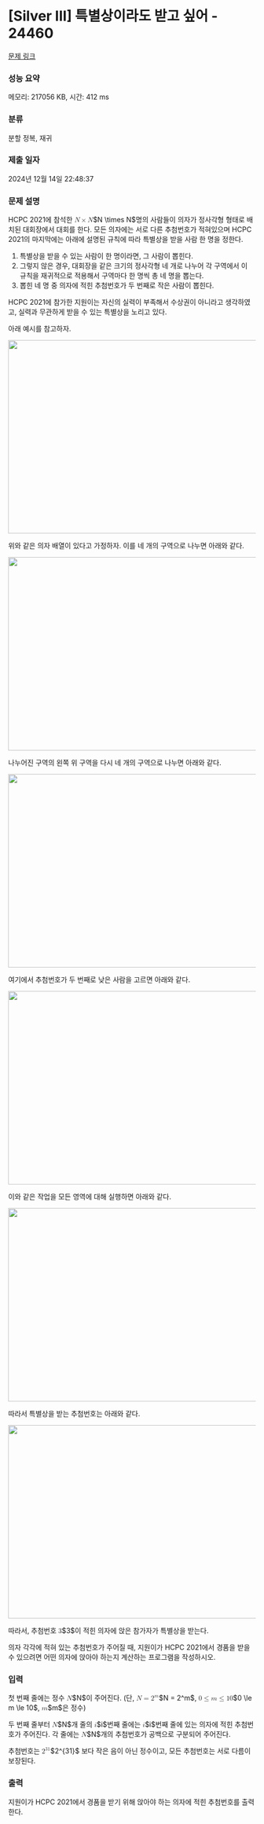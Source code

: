 # [Silver III] 특별상이라도 받고 싶어 - 24460 

[문제 링크](https://www.acmicpc.net/problem/24460) 

### 성능 요약

메모리: 217056 KB, 시간: 412 ms

### 분류

분할 정복, 재귀

### 제출 일자

2024년 12월 14일 22:48:37

### 문제 설명

<p style="user-select: auto !important;">HCPC 2021에 참석한 <mjx-container class="MathJax" jax="CHTML" style="font-size: 99.7%; position: relative; user-select: auto !important;"><mjx-math class="MJX-TEX" aria-hidden="true" style="user-select: auto !important;"><mjx-mi class="mjx-i" style="user-select: auto !important;"><mjx-c class="mjx-c1D441 TEX-I" style="user-select: auto !important;"></mjx-c></mjx-mi><mjx-mo class="mjx-n" space="3" style="user-select: auto !important;"><mjx-c class="mjx-cD7" style="user-select: auto !important;"></mjx-c></mjx-mo><mjx-mi class="mjx-i" space="3" style="user-select: auto !important;"><mjx-c class="mjx-c1D441 TEX-I" style="user-select: auto !important;"></mjx-c></mjx-mi></mjx-math><mjx-assistive-mml unselectable="on" display="inline" style="user-select: auto !important;"><math xmlns="http://www.w3.org/1998/Math/MathML" style="user-select: auto !important;"><mi style="user-select: auto !important;">N</mi><mo style="user-select: auto !important;">×</mo><mi style="user-select: auto !important;">N</mi></math></mjx-assistive-mml><span aria-hidden="true" class="no-mathjax mjx-copytext" style="user-select: auto !important;">$N \times N$</span></mjx-container>명의 사람들이 의자가 정사각형 형태로 배치된 대회장에서 대회를 한다. 모든 의자에는 서로 다른 추첨번호가 적혀있으며 HCPC 2021의 마지막에는 아래에 설명된 규칙에 따라 특별상을 받을 사람 한 명을 정한다.</p>

<ol style="user-select: auto !important;">
	<li style="user-select: auto !important;">특별상을 받을 수 있는 사람이 한 명이라면, 그 사람이 뽑힌다.</li>
	<li style="user-select: auto !important;">그렇지 않은 경우, 대회장을 같은 크기의 정사각형 네 개로 나누어 각 구역에서 이 규칙을 재귀적으로 적용해서 구역마다 한 명씩 총 네 명을 뽑는다.</li>
	<li style="user-select: auto !important;">뽑힌 네 명 중 의자에 적힌 추첨번호가 두 번째로 작은 사람이 뽑힌다.</li>
</ol>

<p style="user-select: auto !important;">HCPC 2021에 참가한 지원이는 자신의 실력이 부족해서 수상권이 아니라고 생각하였고, 실력과 무관하게 받을 수 있는 특별상을 노리고 있다.</p>

<p style="user-select: auto !important;">아래 예시를 참고하자.</p>

<p style="text-align: center; user-select: auto !important;"><img alt="" src="https://upload.acmicpc.net/4ac072f3-4143-4ea0-b6b8-bcf5eee3d847/-/preview/" style="height: 394px; width: 700px; user-select: auto !important;"></p>

<p style="user-select: auto !important;">위와 같은 의자 배열이 있다고 가정하자. 이를 네 개의 구역으로 나누면 아래와 같다.</p>

<p style="text-align: center; user-select: auto !important;"><img alt="" src="https://upload.acmicpc.net/a97397ab-f9de-49d9-b528-097bfee40e9b/-/preview/" style="height: 394px; width: 700px; user-select: auto !important;"></p>

<p style="user-select: auto !important;">나누어진 구역의 왼쪽 위 구역을 다시 네 개의 구역으로 나누면 아래와 같다.</p>

<p style="text-align: center; user-select: auto !important;"><img alt="" src="https://upload.acmicpc.net/9bc698f1-b0fe-4fd4-a97b-5d6def59dac0/-/preview/" style="height: 394px; width: 700px; user-select: auto !important;"></p>

<p style="user-select: auto !important;">여기에서 추첨번호가 두 번째로 낮은 사람을 고르면 아래와 같다.</p>

<p style="text-align: center; user-select: auto !important;"><img alt="" src="https://upload.acmicpc.net/9e87ed70-e9f0-4265-a7ab-bc683bb09bfb/-/preview/" style="height: 394px; width: 700px; user-select: auto !important;"></p>

<p style="user-select: auto !important;">이와 같은 작업을 모든 영역에 대해 실행하면 아래와 같다.</p>

<p style="text-align: center; user-select: auto !important;"><img alt="" src="https://upload.acmicpc.net/48969422-120b-4f08-a569-5ba3a2986bd5/-/preview/" style="height: 394px; width: 700px; user-select: auto !important;"></p>

<p style="user-select: auto !important;">따라서 특별상을 받는 추첨번호는 아래와 같다.</p>

<p style="text-align: center; user-select: auto !important;"><img alt="" src="https://upload.acmicpc.net/15ca0a46-e06a-496b-8a02-5c79e58a2b18/-/preview/" style="height: 394px; width: 700px; user-select: auto !important;"></p>

<p style="user-select: auto !important;">따라서, 추첨번호 <mjx-container class="MathJax" jax="CHTML" style="font-size: 99.7%; position: relative; user-select: auto !important;"><mjx-math class="MJX-TEX" aria-hidden="true" style="user-select: auto !important;"><mjx-mn class="mjx-n" style="user-select: auto !important;"><mjx-c class="mjx-c33" style="user-select: auto !important;"></mjx-c></mjx-mn></mjx-math><mjx-assistive-mml unselectable="on" display="inline" style="user-select: auto !important;"><math xmlns="http://www.w3.org/1998/Math/MathML" style="user-select: auto !important;"><mn style="user-select: auto !important;">3</mn></math></mjx-assistive-mml><span aria-hidden="true" class="no-mathjax mjx-copytext" style="user-select: auto !important;">$3$</span></mjx-container>이 적힌 의자에 앉은 참가자가 특별상을 받는다.</p>

<p style="user-select: auto !important;">의자 각각에 적혀 있는 추첨번호가 주어질 때, 지원이가 HCPC 2021에서 경품을 받을 수 있으려면 어떤 의자에 앉아야 하는지 계산하는 프로그램을 작성하시오.</p>

### 입력 

 <p style="user-select: auto !important;">첫 번째 줄에는 정수 <mjx-container class="MathJax" jax="CHTML" style="font-size: 99.7%; position: relative; user-select: auto !important;"><mjx-math class="MJX-TEX" aria-hidden="true" style="user-select: auto !important;"><mjx-mi class="mjx-i" style="user-select: auto !important;"><mjx-c class="mjx-c1D441 TEX-I" style="user-select: auto !important;"></mjx-c></mjx-mi></mjx-math><mjx-assistive-mml unselectable="on" display="inline" style="user-select: auto !important;"><math xmlns="http://www.w3.org/1998/Math/MathML" style="user-select: auto !important;"><mi style="user-select: auto !important;">N</mi></math></mjx-assistive-mml><span aria-hidden="true" class="no-mathjax mjx-copytext" style="user-select: auto !important;">$N$</span></mjx-container>이 주어진다. (단, <mjx-container class="MathJax" jax="CHTML" style="font-size: 99.7%; position: relative; user-select: auto !important;"><mjx-math class="MJX-TEX" aria-hidden="true" style="user-select: auto !important;"><mjx-mi class="mjx-i" style="user-select: auto !important;"><mjx-c class="mjx-c1D441 TEX-I" style="user-select: auto !important;"></mjx-c></mjx-mi><mjx-mo class="mjx-n" space="4" style="user-select: auto !important;"><mjx-c class="mjx-c3D" style="user-select: auto !important;"></mjx-c></mjx-mo><mjx-msup space="4" style="user-select: auto !important;"><mjx-mn class="mjx-n" style="user-select: auto !important;"><mjx-c class="mjx-c32" style="user-select: auto !important;"></mjx-c></mjx-mn><mjx-script style="vertical-align: 0.363em; user-select: auto !important;"><mjx-mi class="mjx-i" size="s" style="user-select: auto !important;"><mjx-c class="mjx-c1D45A TEX-I" style="user-select: auto !important;"></mjx-c></mjx-mi></mjx-script></mjx-msup></mjx-math><mjx-assistive-mml unselectable="on" display="inline" style="user-select: auto !important;"><math xmlns="http://www.w3.org/1998/Math/MathML" style="user-select: auto !important;"><mi style="user-select: auto !important;">N</mi><mo style="user-select: auto !important;">=</mo><msup style="user-select: auto !important;"><mn style="user-select: auto !important;">2</mn><mi style="user-select: auto !important;">m</mi></msup></math></mjx-assistive-mml><span aria-hidden="true" class="no-mathjax mjx-copytext" style="user-select: auto !important;">$N = 2^m$</span></mjx-container>, <mjx-container class="MathJax" jax="CHTML" style="font-size: 99.7%; position: relative; user-select: auto !important;"><mjx-math class="MJX-TEX" aria-hidden="true" style="user-select: auto !important;"><mjx-mn class="mjx-n" style="user-select: auto !important;"><mjx-c class="mjx-c30" style="user-select: auto !important;"></mjx-c></mjx-mn><mjx-mo class="mjx-n" space="4" style="user-select: auto !important;"><mjx-c class="mjx-c2264" style="user-select: auto !important;"></mjx-c></mjx-mo><mjx-mi class="mjx-i" space="4" style="user-select: auto !important;"><mjx-c class="mjx-c1D45A TEX-I" style="user-select: auto !important;"></mjx-c></mjx-mi><mjx-mo class="mjx-n" space="4" style="user-select: auto !important;"><mjx-c class="mjx-c2264" style="user-select: auto !important;"></mjx-c></mjx-mo><mjx-mn class="mjx-n" space="4" style="user-select: auto !important;"><mjx-c class="mjx-c31" style="user-select: auto !important;"></mjx-c><mjx-c class="mjx-c30" style="user-select: auto !important;"></mjx-c></mjx-mn></mjx-math><mjx-assistive-mml unselectable="on" display="inline" style="user-select: auto !important;"><math xmlns="http://www.w3.org/1998/Math/MathML" style="user-select: auto !important;"><mn style="user-select: auto !important;">0</mn><mo style="user-select: auto !important;">≤</mo><mi style="user-select: auto !important;">m</mi><mo style="user-select: auto !important;">≤</mo><mn style="user-select: auto !important;">10</mn></math></mjx-assistive-mml><span aria-hidden="true" class="no-mathjax mjx-copytext" style="user-select: auto !important;">$0 \le m \le 10$</span></mjx-container>, <mjx-container class="MathJax" jax="CHTML" style="font-size: 99.7%; position: relative; user-select: auto !important;"><mjx-math class="MJX-TEX" aria-hidden="true" style="user-select: auto !important;"><mjx-mi class="mjx-i" style="user-select: auto !important;"><mjx-c class="mjx-c1D45A TEX-I" style="user-select: auto !important;"></mjx-c></mjx-mi></mjx-math><mjx-assistive-mml unselectable="on" display="inline" style="user-select: auto !important;"><math xmlns="http://www.w3.org/1998/Math/MathML" style="user-select: auto !important;"><mi style="user-select: auto !important;">m</mi></math></mjx-assistive-mml><span aria-hidden="true" class="no-mathjax mjx-copytext" style="user-select: auto !important;">$m$</span></mjx-container>은 정수)</p>

<p style="user-select: auto !important;">두 번째 줄부터 <mjx-container class="MathJax" jax="CHTML" style="font-size: 99.7%; position: relative; user-select: auto !important;"><mjx-math class="MJX-TEX" aria-hidden="true" style="user-select: auto !important;"><mjx-mi class="mjx-i" style="user-select: auto !important;"><mjx-c class="mjx-c1D441 TEX-I" style="user-select: auto !important;"></mjx-c></mjx-mi></mjx-math><mjx-assistive-mml unselectable="on" display="inline" style="user-select: auto !important;"><math xmlns="http://www.w3.org/1998/Math/MathML" style="user-select: auto !important;"><mi style="user-select: auto !important;">N</mi></math></mjx-assistive-mml><span aria-hidden="true" class="no-mathjax mjx-copytext" style="user-select: auto !important;">$N$</span></mjx-container>개 줄의 <mjx-container class="MathJax" jax="CHTML" style="font-size: 99.7%; position: relative; user-select: auto !important;"><mjx-math class="MJX-TEX" aria-hidden="true" style="user-select: auto !important;"><mjx-mi class="mjx-i" style="user-select: auto !important;"><mjx-c class="mjx-c1D456 TEX-I" style="user-select: auto !important;"></mjx-c></mjx-mi></mjx-math><mjx-assistive-mml unselectable="on" display="inline" style="user-select: auto !important;"><math xmlns="http://www.w3.org/1998/Math/MathML" style="user-select: auto !important;"><mi style="user-select: auto !important;">i</mi></math></mjx-assistive-mml><span aria-hidden="true" class="no-mathjax mjx-copytext" style="user-select: auto !important;">$i$</span></mjx-container>번째 줄에는 <mjx-container class="MathJax" jax="CHTML" style="font-size: 99.7%; position: relative; user-select: auto !important;"><mjx-math class="MJX-TEX" aria-hidden="true" style="user-select: auto !important;"><mjx-mi class="mjx-i" style="user-select: auto !important;"><mjx-c class="mjx-c1D456 TEX-I" style="user-select: auto !important;"></mjx-c></mjx-mi></mjx-math><mjx-assistive-mml unselectable="on" display="inline" style="user-select: auto !important;"><math xmlns="http://www.w3.org/1998/Math/MathML" style="user-select: auto !important;"><mi style="user-select: auto !important;">i</mi></math></mjx-assistive-mml><span aria-hidden="true" class="no-mathjax mjx-copytext" style="user-select: auto !important;">$i$</span></mjx-container>번째 줄에 있는 의자에 적힌 추첨번호가 주어진다. 각 줄에는 <mjx-container class="MathJax" jax="CHTML" style="font-size: 99.7%; position: relative; user-select: auto !important;"><mjx-math class="MJX-TEX" aria-hidden="true" style="user-select: auto !important;"><mjx-mi class="mjx-i" style="user-select: auto !important;"><mjx-c class="mjx-c1D441 TEX-I" style="user-select: auto !important;"></mjx-c></mjx-mi></mjx-math><mjx-assistive-mml unselectable="on" display="inline" style="user-select: auto !important;"><math xmlns="http://www.w3.org/1998/Math/MathML" style="user-select: auto !important;"><mi style="user-select: auto !important;">N</mi></math></mjx-assistive-mml><span aria-hidden="true" class="no-mathjax mjx-copytext" style="user-select: auto !important;">$N$</span></mjx-container>개의 추첨번호가 공백으로 구분되어 주어진다.</p>

<p style="user-select: auto !important;">추첨번호는 <mjx-container class="MathJax" jax="CHTML" style="font-size: 99.7%; position: relative; user-select: auto !important;"><mjx-math class="MJX-TEX" aria-hidden="true" style="user-select: auto !important;"><mjx-msup style="user-select: auto !important;"><mjx-mn class="mjx-n" style="user-select: auto !important;"><mjx-c class="mjx-c32" style="user-select: auto !important;"></mjx-c></mjx-mn><mjx-script style="vertical-align: 0.363em; user-select: auto !important;"><mjx-texatom size="s" texclass="ORD" style="user-select: auto !important;"><mjx-mn class="mjx-n" style="user-select: auto !important;"><mjx-c class="mjx-c33" style="user-select: auto !important;"></mjx-c><mjx-c class="mjx-c31" style="user-select: auto !important;"></mjx-c></mjx-mn></mjx-texatom></mjx-script></mjx-msup></mjx-math><mjx-assistive-mml unselectable="on" display="inline" style="user-select: auto !important;"><math xmlns="http://www.w3.org/1998/Math/MathML" style="user-select: auto !important;"><msup style="user-select: auto !important;"><mn style="user-select: auto !important;">2</mn><mrow data-mjx-texclass="ORD" style="user-select: auto !important;"><mn style="user-select: auto !important;">31</mn></mrow></msup></math></mjx-assistive-mml><span aria-hidden="true" class="no-mathjax mjx-copytext" style="user-select: auto !important;">$2^{31}$</span></mjx-container> 보다 작은 음이 아닌 정수이고, 모든 추첨번호는 서로 다름이 보장된다.</p>

### 출력 

 <p style="user-select: auto !important;">지원이가 HCPC 2021에서 경품을 받기 위해 앉아야 하는 의자에 적힌 추첨번호를 출력한다.</p>

